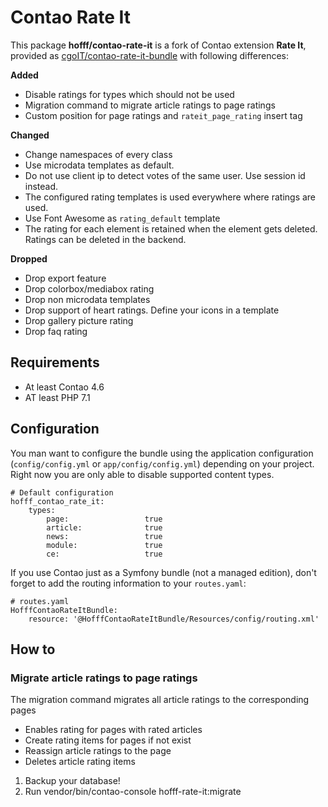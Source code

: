 # Contao Rate It

This package **hofff/contao-rate-it** is a fork of Contao extension **Rate It**, provided as 
[cgoIT/contao-rate-it-bundle](https://github.com/cgoIT/contao-rate-it-bundle) with following differences:

**Added**

 * Disable ratings for types which should not be used
 * Migration command to migrate article ratings to page ratings
 * Custom position for page ratings and `rateit_page_rating` insert tag

**Changed**

 * Change namespaces of every class
 * Use microdata templates as default.
 * Do not use client ip to detect votes of the same user. Use session id instead.
 * The configured rating templates is used everywhere where ratings are used.
 * Use Font Awesome as `rating_default` template
 * The rating for each element is retained when the element gets deleted. Ratings can be deleted in the backend.
 
**Dropped**

 * Drop export feature
 * Drop colorbox/mediabox rating
 * Drop non microdata templates
 * Drop support of heart ratings. Define your icons in a template
 * Drop gallery picture rating
 * Drop faq rating

## Requirements

 * At least Contao 4.6
 * AT least PHP 7.1

## Configuration

You man want to configure the bundle using the application configuration (`config/config.yml` or `app/config/config.yml`)
depending on your project. Right now you are only able to disable supported content types.

```
# Default configuration
hofff_contao_rate_it:
    types:
        page:                 true
        article:              true
        news:                 true
        module:               true
        ce:                   true
```

If you use Contao just as a Symfony bundle (not a managed edition), don't forget to add the routing information to your `routes.yaml`:
```
# routes.yaml
HofffContaoRateItBundle:
    resource: '@HofffContaoRateItBundle/Resources/config/routing.xml'
```

## How to

### Migrate article ratings to page ratings

The migration command migrates all article ratings to the corresponding pages

 - Enables rating for pages with rated articles
 - Create rating items for pages if not exist
 - Reassign article ratings to the page
 - Deletes article rating items
 
1. Backup your database!
2. Run vendor/bin/contao-console hofff-rate-it:migrate
